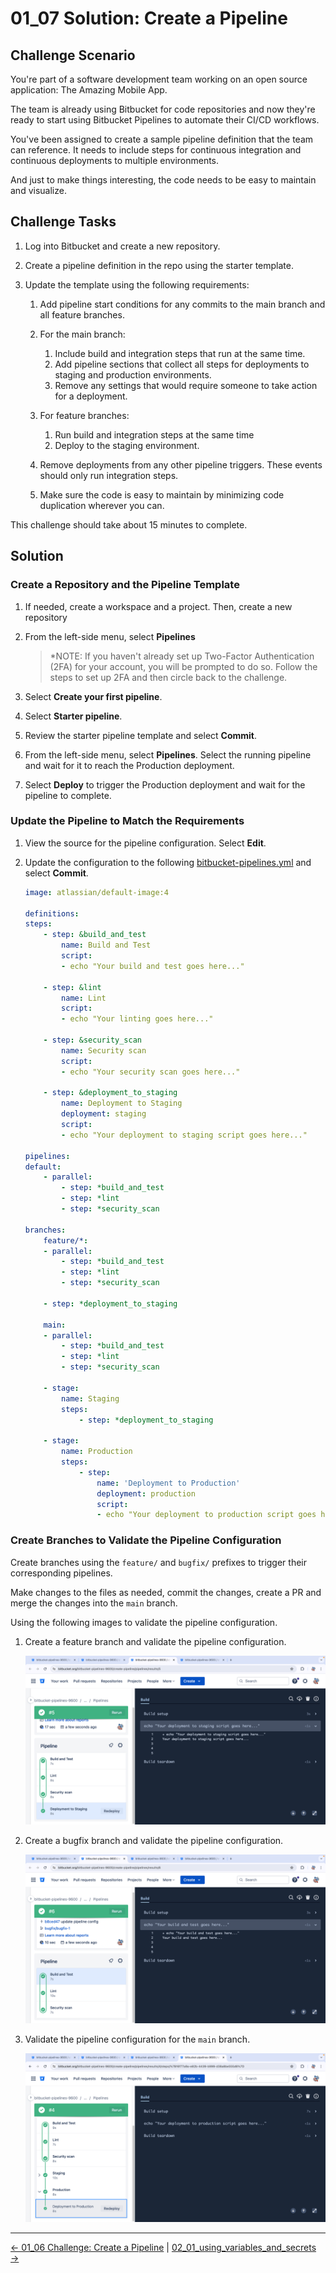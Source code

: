 # 01_07 Solution: Create a Pipeline

## Challenge Scenario

You're part of a software development team working on an open source application: The Amazing Mobile App.

The team is already using Bitbucket for code repositories and now they're ready to start using Bitbucket Pipelines to automate their CI/CD workflows.

You've been assigned to create a sample pipeline definition that the team can reference. It needs to include steps for continuous integration and continuous deployments to multiple environments.

And just to make things interesting, the code needs to be easy to maintain and visualize.

## Challenge Tasks

1. Log into Bitbucket and create a new repository.
1. Create a pipeline definition in the repo using the starter template.
1. Update the template using the following requirements:

    1. Add pipeline start conditions for any commits to the main branch and all feature branches.

    1. For the main branch:

        1. Include build and integration steps that run at the same time.
        1. Add pipeline sections that collect all steps for deployments to staging and production environments.
        1. Remove any settings that would require someone to take action for a deployment.

    1. For feature branches:

        1. Run build and integration steps at the same time
        1. Deploy to the staging environment.

    1. Remove deployments from any other pipeline triggers. These events should only run integration steps.

    1. Make sure the code is easy to maintain by minimizing code duplication wherever you can.

This challenge should take about 15 minutes to complete.

## Solution

### Create a Repository and the Pipeline Template

1. If needed, create a workspace and a project.  Then, create a new repository
1. From the left-side menu, select **Pipelines**

    > *NOTE: If you haven't already set up Two-Factor Authentication (2FA) for your account, you will be prompted to do so.  Follow the steps to set up 2FA and then circle back to the challenge.

1. Select **Create your first pipeline**.
1. Select **Starter pipeline**.
1. Review the starter pipeline template and select **Commit**.
1. From the left-side menu, select **Pipelines**.  Select the running pipeline and wait for it to reach the Production deployment.
1. Select **Deploy** to trigger the Production deployment and wait for the pipeline to complete.

### Update the Pipeline to Match the Requirements

1. View the source for the pipeline configuration.  Select **Edit**.
1. Update the configuration to the following [bitbucket-pipelines.yml](./bitbucket-pipelines.yml) and select **Commit**.

    ```YAML
    image: atlassian/default-image:4

    definitions:
    steps:
        - step: &build_and_test
            name: Build and Test
            script:
            - echo "Your build and test goes here..."

        - step: &lint
            name: Lint
            script:
            - echo "Your linting goes here..."

        - step: &security_scan
            name: Security scan
            script:
            - echo "Your security scan goes here..."

        - step: &deployment_to_staging
            name: Deployment to Staging
            deployment: staging
            script:
            - echo "Your deployment to staging script goes here..."

    pipelines:
    default:
        - parallel:
            - step: *build_and_test
            - step: *lint
            - step: *security_scan

    branches:
        feature/*:
        - parallel:
            - step: *build_and_test
            - step: *lint
            - step: *security_scan

        - step: *deployment_to_staging

        main:
        - parallel:
            - step: *build_and_test
            - step: *lint
            - step: *security_scan

        - stage:
            name: Staging
            steps:
                - step: *deployment_to_staging

        - stage:
            name: Production
            steps:
                - step:
                    name: 'Deployment to Production'
                    deployment: production
                    script:
                    - echo "Your deployment to production script goes here..."
    ```

### Create Branches to Validate the Pipeline Configuration

Create branches using the `feature/` and `bugfix/` prefixes to trigger their corresponding pipelines. 

Make changes to the files as needed, commit the changes, create a PR and merge the changes into the `main` branch.

Using the following images to validate the pipeline configuration.

1. Create a feature branch and validate the pipeline configuration.

    ![Image for `feature/*` pipeline](./images/2-01_07-feature-pipeline.png)

1. Create a bugfix branch and validate the pipeline configuration.

    ![Image for the `default` pipeline](./images/1-01_07-bugfix-pipeline.png)

1. Validate the pipeline configuration for the `main` branch.

    ![Image for `main` pipeline](./images/3-01_07-main-pipeline.png)

<!-- FooterStart -->
---
[← 01_06 Challenge: Create a Pipeline](../01_06_challenge/README.md) | [02_01_using_variables_and_secrets →](../../ch2_vars_artifacts/02_01_variables_and_secrets/README.md)
<!-- FooterEnd -->
